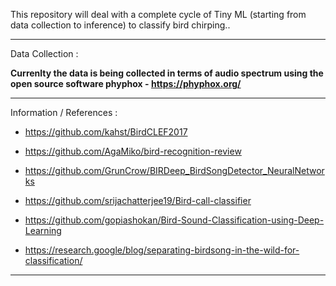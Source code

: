 This repository will deal with a complete cycle of Tiny ML (starting from data collection to inference) to classify bird chirping..



--------------------------------------------------------------------------------------------
Data Collection :

__Currenlty the data is being collected in terms of audio spectrum using the open source software phyphox - https://phyphox.org/__


--------------------------------------------------------------------------------------------

Information / References :

- https://github.com/kahst/BirdCLEF2017

- https://github.com/AgaMiko/bird-recognition-review

- https://github.com/GrunCrow/BIRDeep_BirdSongDetector_NeuralNetworks

- https://github.com/srijachatterjee19/Bird-call-classifier

- https://github.com/gopiashokan/Bird-Sound-Classification-using-Deep-Learning

- https://research.google/blog/separating-birdsong-in-the-wild-for-classification/

--------------------------------------------------------------------------------------------
